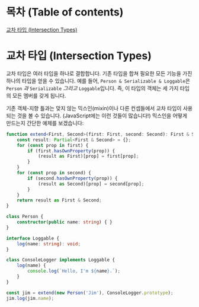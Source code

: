 # 목차 (Table of contents)

[교차 타입 (Intersection Types)](#교차-타입-Intersection-Types)

# 교차 타입 (Intersection Types)

교차 타입은 여러 타입을 하나로 결합합니다.
기존 타입을 합쳐 필요한 모든 기능을 가진 하나의 타입을 얻을 수 있습니다.
예를 들어, `Person & Serializable & Loggable`은 `Person` *과* `Serializable` *그리고* `Loggable`입니다.
즉, 이 타입의 객체는 세 가지 타입의 모든 멤버를 갖게 됩니다.

기존 객체-지향 틀과는 맞지 않는 믹스인(mixin)이나 다른 컨셉들에서 교차 타입이 사용되는 것을 볼 수 있습니다.
(JavaScript에는 이런 것들이 많습니다!)
믹스인을 어떻게 만드는지 간단한 예제를 보겠습니다:

```ts
function extend<First, Second>(first: First, second: Second): First & Second {
    const result: Partial<First & Second> = {};
    for (const prop in first) {
        if (first.hasOwnProperty(prop)) {
            (result as First)[prop] = first[prop];
        }
    }
    for (const prop in second) {
        if (second.hasOwnProperty(prop)) {
            (result as Second)[prop] = second[prop];
        }
    }
    return result as First & Second;
}

class Person {
    constructor(public name: string) { }
}

interface Loggable {
    log(name: string): void;
}

class ConsoleLogger implements Loggable {
    log(name) {
        console.log(`Hello, I'm ${name}.`);
    }
}

const jim = extend(new Person('Jim'), ConsoleLogger.prototype);
jim.log(jim.name);
```